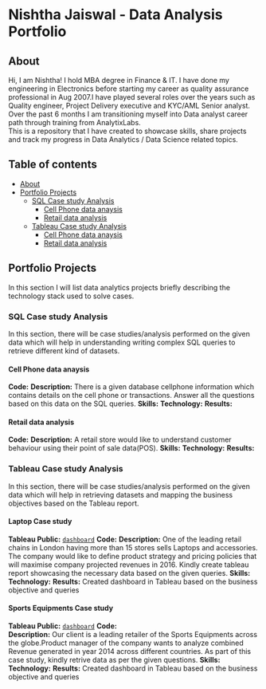# Nishtha Jaiswal - Data Analysis Portfolio

## About

Hi, I am Nishtha! I hold MBA degree in Finance & IT. I have done my engineering in Electronics before starting my career as quality assurance professional in Aug 2007.I have played several roles over the years such as Quality engineer, Project Delivery executive and KYC/AML Senior analyst.
Over the past 6 months I am transitioning myself into Data analyst career path through training from AnalytixLabs.
<br>
This is a repository that I have created to showcase skills, share projects and track my progress in Data Analytics / Data Science related topics.
<br>

## Table of contents
- [About](#about)
- [Portfolio Projects](#portfolio-projects)
	+ [SQL Case study Analysis](#sql-case-study-analysis)
		+ [Cell Phone data anaysis](#cell-phone-analysis)
		+ [Retail data analysis](#retail-data-analysis)
	+ [Tableau Case study Analysis](#tableau-case-study-analysis)
		+ [Cell Phone data anaysis](#cell-phone-analysis)
		+ [Retail data analysis](#retail-data-analysis)
	


## Portfolio Projects
In this section I will list data analytics projects briefly describing the technology stack used to solve cases.

### SQL Case study Analysis
In this section, there will be case studies/analysis performed on the given data which will help in understanding writing complex SQL queries to retrieve different kind of datasets.

#### Cell Phone data anaysis 
**Code:**
**Description:** There is a given database cellphone information which contains  details on the cell phone or transactions. Answer all the questions based on this data on the SQL queries.
**Skills:** 
**Technology:** 
**Results:**  

#### Retail data analysis 
**Code:** 
**Description:** A retail store would like to understand customer behaviour  using their point of sale data(POS).
**Skills:** 
**Technology:**
**Results:** 

### Tableau Case study Analysis
In this section, there will be case studies/analysis performed on the given data which will help in retrieving datasets and mapping the business objectives based on the Tableau report.

#### Laptop Case study 
**Tableau Public:** [`dashboard`](https://public.tableau.com/app/profile/nishtha1788/viz/Laptopsalesanalysis_16427625574010/1_TopConfigurations)
**Code:** 
**Description:** One of the leading retail chains in London having more than 15 stores sells Laptops and accessories. The company would like to define product strategy and pricing policies that will maximise company projected revenues in 2016. Kindly create tableau report showcasing the necessary data based on the given queries.
**Skills:** 
**Technology:**
**Results:** Created dashboard in Tableau based on the business objective and queries


#### Sports Equipments Case study 
**Tableau Public:** [`dashboard`](https://public.tableau.com/app/profile/nishtha1788/viz/SportsEquipment_16425332062150/1_MarketShare)
**Code:**  
**Description:** Our client is a leading retailer of the Sports Equipments across the globe.Product manager of the company wants to analyze combined Revenue generated in year 2014 across different countries. As part of this case study, kindly retrive data as per the given questions.
**Skills:** 
**Technology:** 
**Results:** Created dashboard in Tableau based on the business objective and queries
